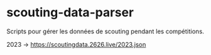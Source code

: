# scouting-data-parser
Scripts pour gérer les données de scouting pendant les compétitions.


2023 -> https://scoutingdata.2626.live/2023.json
